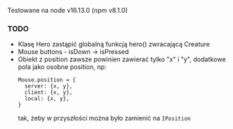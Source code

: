 Testowane na node v16.13.0 (npm v8.1.0)

### TODO

- Klasę Hero zastąpić globalną funkcją hero() zwracającą Creature
- Mouse buttons - isDown -> isPressed
- Obiekt z position zawsze powinien zawierać tylko "x" i "y", dodatkowe pola jako osobne position, np:
    ```
    Mouse.position = {
      server: {x, y},
      client: {x, y},
      local: {x, y},
    }
    ```
  tak, żeby w przyszłości można było zamienić na `IPosition`
